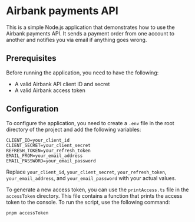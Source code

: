 # Airbank payments API

This is a simple Node.js application that demonstrates how to use the Airbank payments API. It sends a payment order from one account to another and notifies you via email if anything goes wrong.

## Prerequisites

Before running the application, you need to have the following:

- A valid Airbank API client ID and secret
- A valid Airbank access token

## Configuration

To configure the application, you need to create a `.env` file in the root directory of the project and add the following variables:

```
CLIENT_ID=your_client_id
CLIENT_SECRET=your_client_secret
REFRESH_TOKEN=your_refresh_token
EMAIL_FROM=your_email_address
EMAIL_PASSWORD=your_email_password
```

Replace `your_client_id`, `your_client_secret`, `your_refresh_token`, `your_email_address`, and `your_email_password` with your actual values.

To generate a new access token, you can use the `printAccess.ts` file in the `accessToken` directory. This file contains a function that prints the access token to the console. To run the script, use the following command:

```
pnpm accessToken
```
